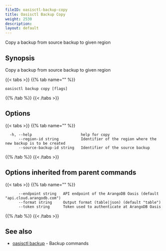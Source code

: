 ```yaml
---
fileID: oasisctl-backup-copy
title: Oasisctl Backup Copy
weight: 2530
description: 
layout: default
---
```

Copy a backup from source backup to given region

## Synopsis

Copy a backup from source backup to given region

{{< tabs >}}
{{% tab name="" %}}
```
oasisctl backup copy [flags]
```
{{% /tab %}}
{{< /tabs >}}

## Options

{{< tabs >}}
{{% tab name="" %}}
```
  -h, --help                      help for copy
      --region-id string          Identifier of the region where the new backup is to be created
      --source-backup-id string   Identifier of the source backup
```
{{% /tab %}}
{{< /tabs >}}

## Options inherited from parent commands

{{< tabs >}}
{{% tab name="" %}}
```
      --endpoint string   API endpoint of the ArangoDB Oasis (default "api.cloud.arangodb.com")
      --format string     Output format (table|json) (default "table")
      --token string      Token used to authenticate at ArangoDB Oasis
```
{{% /tab %}}
{{< /tabs >}}

## See also

* [oasisctl backup]()	 - Backup commands

